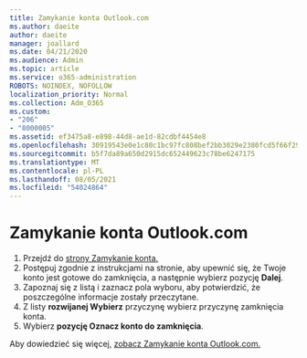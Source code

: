 ```yaml
---
title: Zamykanie konta Outlook.com
ms.author: daeite
author: daeite
manager: joallard
ms.date: 04/21/2020
ms.audience: Admin
ms.topic: article
ms.service: o365-administration
ROBOTS: NOINDEX, NOFOLLOW
localization_priority: Normal
ms.collection: Adm_O365
ms.custom:
- "206"
- "8000005"
ms.assetid: ef3475a8-e898-44d8-ae1d-82cdbf4454e8
ms.openlocfilehash: 30919543e0e1c80c1bc97fc808bef2bb3029e2380fcd5f66f2995aedc4e4282f
ms.sourcegitcommit: b5f7da89a650d2915dc652449623c78be6247175
ms.translationtype: MT
ms.contentlocale: pl-PL
ms.lasthandoff: 08/05/2021
ms.locfileid: "54024864"
---
```

# <a name="close-your-outlookcom-account"></a>Zamykanie konta Outlook.com

1. Przejdź do [strony Zamykanie konta.](https://go.microsoft.com/fwlink/p/?linkid=845493)
2. Postępuj zgodnie z instrukcjami na stronie, aby upewnić się, że Twoje konto jest gotowe do zamknięcia, a następnie wybierz pozycję **Dalej**.
3. Zapoznaj się z listą i zaznacz pola wyboru, aby potwierdzić, że poszczególne informacje zostały przeczytane.
4. Z listy **rozwijanej Wybierz** przyczynę wybierz przyczynę zamknięcia konta.
5. Wybierz **pozycję Oznacz konto do zamknięcia**.

Aby dowiedzieć się więcej, [zobacz Zamykanie konta Outlook.com.](https://support.office.com/article/564b801e-2a47-4cb2-afa8-12ead3185038?wt.mc_id=Office_Outlook_com_Alchemy)
  